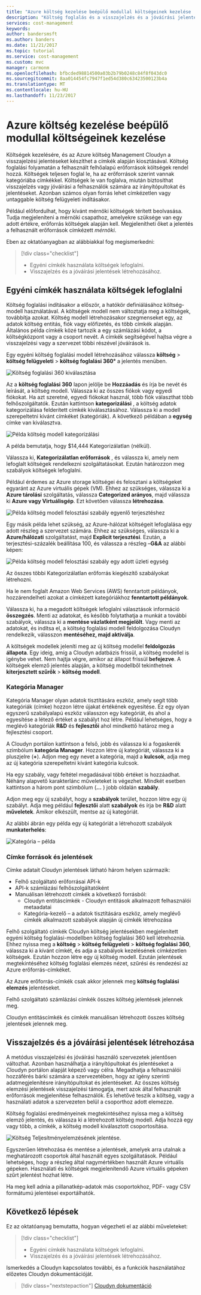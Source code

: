 ```yaml
---
title: "Azure költség kezelése beépülő modullal költségeinek kezelése |} Microsoft Docs"
description: "Költség foglalás és a visszajelzés és a jóváírási jelentések költségek kezelésére."
services: cost-management
keywords: 
author: bandersmsft
ms.author: banders
ms.date: 11/21/2017
ms.topic: tutorial
ms.service: cost-management
ms.custom: mvc
manager: carmonm
ms.openlocfilehash: bfbcded98814500a03b2b79b0248c84f8f043dc0
ms.sourcegitcommit: 8aa014454fc7947f1ed54d380c63423500123b4a
ms.translationtype: MT
ms.contentlocale: hu-HU
ms.lasthandoff: 11/23/2017
---
```

# <a name="manage-costs-by-using-azure-cost-management"></a>Azure költség kezelése beépülő modullal költségeinek kezelése

Költségek kezelésére, és az Azure költség Management Cloudyn a visszajelzési jelentéseket készíthet a címkék alapján kiosztásával. Költség foglalási folyamatán a felhasznált felhőalapú erőforrások költségek rendel hozzá. Költségek teljesen foglal le, ha az erőforrások szerint vannak kategóriába címkékkel. Költségek le van foglalva, miután biztosíthat visszajelzés vagy jóváírási a felhasználók számára az irányítópultokat és jelentéseket. Azonban számos olyan forrás lehet címkézetlen vagy untaggable költség felügyeleti indításakor.

Például előfordulhat, hogy kívánt mérnöki költségek térített beolvasása. Tudja megjeleníteni a mérnöki csapathoz, amelyekre szüksége van egy adott értékre, erőforrás költségek alapján kell. Megjelenítheti őket a jelentés a felhasznált erőforrások címkézett *mérnöki*.

Eben az oktatóanyagban az alábbiakkal fog megismerkedni:

> [!div class="checklist"]
> * Egyéni címkék használata költségek lefoglalni.
> * Visszajelzés és a jóváírási jelentések létrehozásához.

## <a name="use-custom-tags-to-allocate-costs"></a>Egyéni címkék használata költségek lefoglalni

Költség foglalási indításakor a először, a hatókör definiálásához költség-modell használatával. A költségek modell nem változtatja meg a költségek, továbbítja azokat. Költség modell létrehozásakor szegmenseket egy, az adatok költség entitás, fiók vagy előfizetés, és több címkék alapján. Általános példa címkék közé tartozik a egy számlázási kódot, a költségközpont vagy a csoport nevét. A címkék segítségével hajtsa végre a visszajelzési vagy a szervezet többi részével jóváírások is.

Egy egyéni költség foglalási modell létrehozásához válassza **költség** &gt; **költség felügyeleti** &gt; **költség foglalási 360°** a jelentés menüben.

![Költség foglalási 360 kiválasztása](./media/tutorial-manage-costs/cost-allocation-360.png)

Az a **költség foglalási 360** lapon jelölje be **Hozzáadás** és írja be nevét és leírását, a költség modell. Válassza ki az összes fiókok vagy egyedi fiókokat. Ha azt szeretné, egyedi fiókokat használ, több fiók választhat több felhőszolgáltatók. Ezután kattintson **kategorizálási** , a költség adatok kategorizálása felderített címkék kiválasztásához. Válassza ki a modell szerepeltetni kívánt címkéket (kategóriák). A következő példában a **egység** címke van kiválasztva.

![Példa költség modell kategorizálási](./media/tutorial-manage-costs/cost-model01.png)



A példa bemutatja, hogy $14,444 Kategorizálatlan (nélkül).

Válassza ki, **Kategorizálatlan erőforrások** , és válassza ki, amely nem lefoglalt költségek rendelkezni szolgáltatásokat. Ezután határozzon meg szabályok költségek lefoglalni.

Például érdemes az Azure storage költségei és felosztani a költségeket egyaránt az Azure virtuális gépek (VM). Ehhez az szükséges, válassza ki a **Azure tárolási** szolgáltatás, válassza **Categorized arányos**, majd válassza ki **Azure vagy Virtuálisgép**. Ezt követően válassza **létrehozása**.

![Példa költség modell felosztási szabály egyenlő terjesztéshez](./media/tutorial-manage-costs/cost-model02.png)



Egy másik példa lehet szükség, az Azure-hálózat költségeit lefoglalása egy adott részleg a szervezet számára. Ehhez az szükséges, válassza ki a **Azure/hálózati** szolgáltatást, majd **Explicit terjesztési**. Ezután, a terjesztési-százalék beállítása 100, és válassza a részleg –**G&amp;A** az alábbi képen:

![Példa költség modell felosztási szabály egy adott üzleti egység](./media/tutorial-manage-costs/cost-model03.png)



Az összes többi Kategorizálatlan erőforrás kiegészítő szabályokat létrehozni.

Ha le nem foglalt Amazon Web Services (AWS) fenntartott példányok, hozzárendelheti azokat a címkézett kategóriákhoz **fenntartott példányok**.

Válassza ki, ha a megadott költségek lefoglalni választások információ **összegzés**. Menti az adatokat, és később folytathatja a munkát a további szabályok, válassza ki a **mentése vázlatként megjelölt**. Vagy menti az adatokat, és indítsa el, a költség foglalási modell feldolgozása Cloudyn rendelkezik, válasszon **mentéséhez, majd aktiválja**.

A költségek modellek jeleníti meg az új költség modellel **feldolgozás állapota**. Egy ideig, amíg a Cloudyn adatbázis frissül, a költség modellel is igénybe vehet. Nem hajtja végre, amikor az állapot frissül **befejezve**. A költségek elemző jelentés alapján, a költség modellből tekinthetnek **kiterjesztett szűrők** &gt; **költség modell**.

### <a name="category-manager"></a>Kategória Manager

Kategória Manager olyan adatok tisztítására eszköz, amely segít több kategóriák (címke) hozzon létre újakat értékének egyesítése. Ez egy olyan egyszerű szabályalapú eszköz válasszon egy kategóriát, és ahol a egyesítése a létező értéket a szabályt hoz létre. Például lehetséges, hogy a meglévő kategóriák **R&amp;D** és **fejlesztői** ahol mindkettő határoz meg a fejlesztési csoport.

A Cloudyn portálon kattintson a felső, jobb és válassza ki a fogaskerék szimbólum **kategória Manager**. Hozzon létre új kategóriát, válassza ki a pluszjelre (**+**). Adjon meg egy nevet a kategória, majd a **kulcsok**, adja meg az új kategória szerepeltetni kívánt kategória kulcsok.

Ha egy szabály, vagy feltétel megadásával több értéket is hozzáadhat. Néhány alapvető karakterlánc műveleteket is végezhet. Mindkét esetben kattintson a három pont szimbólum (**...** ) jobb oldalán **szabály**.

Adjon meg egy új szabályt, hogy a **szabályok** terület, hozzon létre egy új szabályt. Adja meg például **fejlesztői** alatt **szabályok** és írja be **R&amp;D** alatt **műveletek**. Amikor elkészült, mentse az új kategóriát.

Az alábbi ábrán egy példa egy új kategóriát a létrehozott szabályok **munkaterhelés**:

![Kategória – példa](./media/tutorial-manage-costs/category01.png)

### <a name="tag-sources-and-reports"></a>Címke források és jelentések

Címke adatait Cloudyn jelentések látható három helyen származik:

- Felhő szolgáltató erőforrásai API-k
- API-k számlázási felhőszolgáltatóként
- Manuálisan létrehozott címkék a következő forrásból:
    - Cloudyn entitáscímkék - Cloudyn entitások alkalmazott felhasználói metaadatai
    - Kategória-kezelő – a adatok tisztítására eszköz, amely meglévő címkék alkalmazott szabályok alapján új címkék létrehozása

Felhő szolgáltató címkék Cloudyn költség jelentésekben megjelenített egyéni költség foglalási-modellben költség foglalási 360 kell létrehoznia. Ehhez nyissa meg a **költség** > **költség felügyeleti** > **költség foglalási 360**, válassza ki a kívánt címkét, és adja a szabályok kezelésének címkézetlen költségek. Ezután hozzon létre egy új költség modell. Ezután jelentések megtekintéséhez költség foglalási elemzés nézet, szűrési és rendezési az Azure erőforrás-címkéket.

Az Azure erőforrás-címkék csak akkor jelennek meg **költség foglalási elemzés** jelentéseket.

Felhő szolgáltató számlázási címkék összes költség jelentések jelennek meg.

Cloudyn entitáscímkék és címkék manuálisan létrehozott összes költség jelentések jelennek meg.


## <a name="create-showback-and-chargeback-reports"></a>Visszajelzés és a jóváírási jelentések létrehozása

A metódus visszajelzési és jóváírási használó szervezetek jelentősen változhat. Azonban használhatja a irányítópultokat és jelentéseket a Cloudyn portálon alapját képező vagy célra. Megadhatja a felhasználói hozzáférés bárki számára a szervezetében, hogy az igény szerinti adatmegjelenítésre irányítópultokat és jelentéseket. Az összes költség elemzési jelentések visszajelzési támogatja, mert azok által felhasznált erőforrások megjelenítése felhasználók. És lehetővé teszik a költség, vagy a használati adatok a szervezeten belül a csoporthoz adott elemezze.

Költség foglalási eredményeinek megtekintéséhez nyissa meg a költség elemző jelentés, és válassza ki a létrehozott költség modell. Adja hozzá egy vagy több, a címkék, a költség modell kiválasztott csoportosítása.

![Költség Teljesítményelemzésének jelentése.](./media/tutorial-manage-costs/cost-analysis.png)

Egyszerűen létrehozása és mentése a jelentések, amelyek arra utalnak a meghatározott csoportok által használt egyes szolgáltatások. Például lehetséges, hogy a részleg által nagymértékben használt Azure virtuális gépeken. Használati és költségek megjelenítendő Azure virtuális gépeken szűrt jelentést hozhat létre.

Ha meg kell adnia a pillanatkép-adatok más csoportokhoz, PDF- vagy CSV formátumú jelentései exportálhatók.


## <a name="next-steps"></a>Következő lépések

Ez az oktatóanyag bemutatta, hogyan végezheti el az alábbi műveleteket:

> [!div class="checklist"]
> * Egyéni címkék használata költségek lefoglalni.
> * Visszajelzés és a jóváírási jelentések létrehozásához.



Ismerkedés a Cloudyn kapcsolatos további, és a funkciók használatához előzetes Cloudyn dokumentációját.

> [!div class="nextstepaction"]
> [Cloudyn dokumentáció](https://support.cloudyn.com/hc/)

